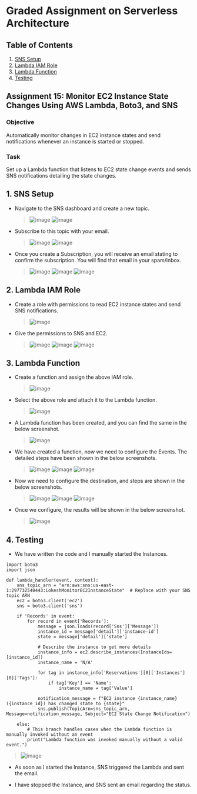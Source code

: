 # Graded Assignment on Serverless Architecture

## Table of Contents
1. [SNS Setup](#1-sns-setup)
2. [Lambda IAM Role](#2-lambda-iam-role)
3. [Lambda Function](#3-lambda-function)
4. [Testing](#4-testing)

## Assignment 15: Monitor EC2 Instance State Changes Using AWS Lambda, Boto3, and SNS
### Objective
Automatically monitor changes in EC2 instance states and send notifications whenever an instance is started or stopped.

### Task
Set up a Lambda function that listens to EC2 state change events and sends SNS notifications detailing the state changes.

## 1. SNS Setup
- Navigate to the SNS dashboard and create a new topic.
  > ![image](https://github.com/sayanalokesh/Serverless-Architecture/assets/105637305/471dcc86-ace2-475f-9670-4a4927fce327)
  > ![image](https://github.com/sayanalokesh/Serverless-Architecture/assets/105637305/62f5015e-0207-4490-9fc0-14526bf90bcb)

- Subscribe to this topic with your email.
  > ![image](https://github.com/sayanalokesh/Serverless-Architecture/assets/105637305/a0a28608-716f-4515-b1f1-e4cf0ce4dc53)
  > ![image](https://github.com/sayanalokesh/Serverless-Architecture/assets/105637305/14d2ec62-3882-44c8-9c07-d1833417dcfc)

- Once you create a Subscription, you will receive an email stating to confirm the subscription. You will find that email in your spam/inbox.
  > ![image](https://github.com/sayanalokesh/Serverless-Architecture/assets/105637305/8580bbf1-5f3b-440f-a1ac-738c5dc15f6d)
  > ![image](https://github.com/sayanalokesh/Serverless-Architecture/assets/105637305/5d7f877a-dcc3-4de9-932f-d23f658b9381)
  > ![image](https://github.com/sayanalokesh/Serverless-Architecture/assets/105637305/d9b9018d-4c55-4999-a8c9-d303ca6ed7c3)


## 2. Lambda IAM Role
- Create a role with permissions to read EC2 instance states and send SNS notifications.
  > ![image](https://github.com/sayanalokesh/Serverless-Architecture/assets/105637305/f654d482-bf0a-4b9e-b9db-e571a7bd4614)

- Give the permissions to SNS and EC2.
  > ![image](https://github.com/sayanalokesh/Serverless-Architecture/assets/105637305/5d22623a-d68a-4a39-8a8d-92a86de702ab)
  > ![image](https://github.com/sayanalokesh/Serverless-Architecture/assets/105637305/777fec8c-8f4c-4c03-bbee-d87befcf9d21)
  > ![image](https://github.com/sayanalokesh/Serverless-Architecture/assets/105637305/417b92eb-c6bf-4051-8809-47511f5c40ab)

## 3. Lambda Function
- Create a function and assign the above IAM role.
  > ![image](https://github.com/sayanalokesh/Serverless-Architecture/assets/105637305/f9528a3e-a86f-4038-bd74-4a8c5583699a)

- Select the above role and attach it to the Lambda function.
  > ![image](https://github.com/sayanalokesh/Serverless-Architecture/assets/105637305/0cc4968b-4d12-48b9-9374-781831ee6ed2)

- A Lambda function has been created, and you can find the same in the below screenshot.
  > ![image](https://github.com/sayanalokesh/Serverless-Architecture/assets/105637305/a7194113-0712-4e7a-b0f8-962914332d46)

- We have created a function, now we need to configure the Events. The detailed steps have been shown in the below screenshots.
  > ![image](https://github.com/sayanalokesh/Serverless-Architecture/assets/105637305/e7afeb46-4404-4227-a341-e744451f1a99)
  > ![image](https://github.com/sayanalokesh/Serverless-Architecture/assets/105637305/050f091e-0203-4deb-9ccf-f7cb66e17c0f)
  > ![image](https://github.com/sayanalokesh/Serverless-Architecture/assets/105637305/d1e92464-c8e2-47f6-8764-900354ed5fe7)

- Now we need to configure the destination, and steps are shown in the below screenshots.
  > ![image](https://github.com/sayanalokesh/Serverless-Architecture/assets/105637305/cc950507-9daf-4b1a-8a2d-9dddb41b3306)
  > ![image](https://github.com/sayanalokesh/Serverless-Architecture/assets/105637305/e6c86bb4-a2c2-41bf-a8bd-2221311ff9f5)
  > ![image](https://github.com/sayanalokesh/Serverless-Architecture/assets/105637305/d395b35a-f319-438c-a0a0-d19faf39bb57)

- Once we configure, the results will be shown in the below screenshot.
  > ![image](https://github.com/sayanalokesh/Serverless-Architecture/assets/105637305/dc16517a-a9e6-49da-887c-6fd0346d0ec8)

## 4. Testing
- We have written the code and I manually started the Instances.
```
import boto3
import json

def lambda_handler(event, context):
    sns_topic_arn = "arn:aws:sns:us-east-1:297732540443:LokeshMonitorEC2InstanceState"  # Replace with your SNS topic ARN
    ec2 = boto3.client('ec2')
    sns = boto3.client('sns')

    if 'Records' in event:
        for record in event['Records']:
            message = json.loads(record['Sns']['Message'])
            instance_id = message['detail']['instance-id']
            state = message['detail']['state']

            # Describe the instance to get more details
            instance_info = ec2.describe_instances(InstanceIds=[instance_id])
            instance_name = 'N/A'
            
            for tag in instance_info['Reservations'][0]['Instances'][0]['Tags']:
                if tag['Key'] == 'Name':
                    instance_name = tag['Value']

            notification_message = f"EC2 instance {instance_name} ({instance_id}) has changed state to {state}"
            sns.publish(TopicArn=sns_topic_arn, Message=notification_message, Subject="EC2 State Change Notification")

    else:
        # This branch handles cases when the Lambda function is manually invoked without an event
        print("Lambda function was invoked manually without a valid event.")

```
  > ![image](https://github.com/sayanalokesh/Serverless-Architecture/assets/105637305/91641194-4dce-4455-84f4-149490079c85)


- As soon as I started the Instance, SNS triggered the Lambda and sent the email.

- I have stopped the Instance, and SNS sent an email regarding the status.
